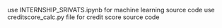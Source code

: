 use INTERNSHIP_SRIVATS.ipynb for machine learning source code
use creditscore_calc.py file for credit score source code
